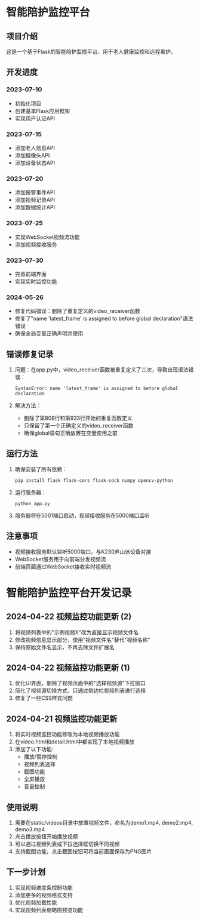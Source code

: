 # 智能陪护监控平台

## 项目介绍
这是一个基于Flask的智能陪护监控平台，用于老人健康监控和远程看护。

## 开发进度

### 2023-07-10
- 初始化项目
- 创建基本Flask应用框架
- 实现用户认证API

### 2023-07-15
- 添加老人信息API
- 添加摄像头API
- 添加设备状态API

### 2023-07-20
- 添加报警事件API
- 添加视频记录API
- 添加数据统计API

### 2023-07-25
- 实现WebSocket视频流功能
- 添加视频接收服务

### 2023-07-30
- 完善前端界面
- 实现实时监控功能

### 2024-05-26
- 修复代码错误：删除了重复定义的video_receiver函数
- 修复了"name 'latest_frame' is assigned to before global declaration"语法错误
- 确保全局变量正确声明并使用

## 错误修复记录

1. 问题：在app.py中，video_receiver函数被重复定义了三次，导致出现语法错误：
   ```
   SyntaxError: name 'latest_frame' is assigned to before global declaration
   ```

2. 解决方法：
   - 删除了第808行和第933行开始的重复函数定义
   - 只保留了第一个正确定义的video_receiver函数
   - 确保global语句正确放置在变量使用之前

## 运行方法
1. 确保安装了所有依赖：
   ```
   pip install flask flask-cors flask-sock numpy opencv-python
   ```

2. 运行服务器：
   ```
   python app.py
   ```

3. 服务器将在5001端口启动，视频接收服务在5000端口监听

## 注意事项
- 视频接收服务默认监听5000端口，与K230庐山派设备对接
- WebSocket服务用于向前端分发视频流
- 前端页面通过WebSocket接收实时视频流

# 智能陪护监控平台开发记录

## 2024-04-22 视频监控功能更新 (2)

1. 将视频列表中的"示例视频X"改为直接显示视频文件名
2. 修改视频信息显示部分，使用"视频文件名"替代"视频名称"
3. 保持原始文件名显示，不再去除文件扩展名

## 2024-04-22 视频监控功能更新 (1)

1. 优化UI界面，删除了视频页面中的"选择视频源"下拉窗口
2. 简化了视频源切换方式，只通过侧边栏视频列表进行选择
3. 修复了一些CSS样式问题

## 2024-04-21 视频监控功能更新

1. 将实时视频监控功能修改为本地视频播放功能
2. 在video.html和detail.html中都实现了本地视频播放
3. 添加了以下功能:
   - 播放/暂停控制
   - 视频列表选择
   - 截图功能
   - 全屏播放
   - 音量控制

## 使用说明

1. 需要在static/videos目录中放置视频文件，命名为demo1.mp4, demo2.mp4, demo3.mp4
2. 点击播放按钮开始播放视频
3. 可以通过视频列表或下拉选择框切换不同视频
4. 支持截图功能，点击截图按钮可将当前画面保存为PNG图片

## 下一步计划

1. 实现视频进度条控制功能
2. 添加更多的视频格式支持
3. 优化视频加载性能
4. 实现视频列表缩略图预览功能
